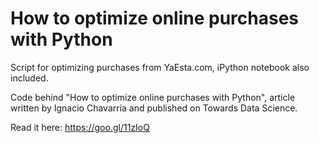 # How to optimize online purchases with Python
Script for optimizing purchases from YaEsta.com, iPython notebook also included.

Code behind "How to optimize online purchases with Python", article written by Ignacio Chavarria and published on Towards Data Science.

Read it here: https://goo.gl/11zIoQ
